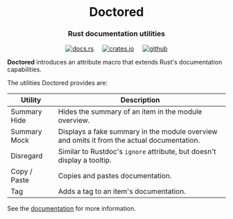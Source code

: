 <h1 align="center">Doctored</h1>
<h3 align="center">Rust documentation utilities</h3>
<div align="center">

[<img alt="docs.rs" src="https://img.shields.io/badge/docs.rs-doctored-58a78a?style=for-the-badge&logo=Docs.rs">](https://docs.rs/doctored)
&nbsp;&nbsp;&nbsp;
[<img alt="crates.io" src="https://img.shields.io/crates/v/doctored?style=for-the-badge&logo=Rust">](https://crates.io/crates/doctored)
&nbsp;&nbsp;&nbsp;
[<img alt="github" src="https://img.shields.io/badge/github-doctored-gray?style=for-the-badge&logo=GitHub&color=669bbc">](https://github.com/michaelni678/doctored)

</div>

**Doctored** introduces an attribute macro that extends Rust's documentation capabilities. 

The utilities Doctored provides are:

| Utility         | Description                                                                                |
|-----------------|--------------------------------------------------------------------------------------------|
| Summary Hide    | Hides the summary of an item in the module overview.                                       |
| Summary Mock    | Displays a fake summary in the module overview and omits it from the actual documentation. |
| Disregard       | Similar to Rustdoc's `ignore` attribute, but doesn't display a tooltip.                    |
| Copy / Paste    | Copies and pastes documentation.                                                           |
| Tag             | Adds a tag to an item's documentation.                                                     |

See the [documentation](https://docs.rs/doctored) for more information.

